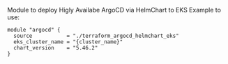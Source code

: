 Module to deploy Higly Availabe ArgoCD via HelmChart to EKS
Example to use:
```
module "argocd" {
  source           = "./terraform_argocd_helmchart_eks"
  eks_cluster_name = "{cluster_name}"
  chart_version    = "5.46.2"
}
```
